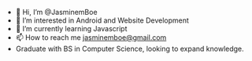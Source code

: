- 👋 Hi, I’m @JasminemBoe
- 👀 I’m interested in Android and Website Development 
- 🌱 I’m currently learning Javascript
- 📫 How to reach me jasminemboe@gmail.com
- Graduate with BS in Computer Science, looking to expand knowledge.

<!---
JasminemBoe/JasminemBoe is a ✨ special ✨ repository because its `README.md` (this file) appears on your GitHub profile.
You can click the Preview link to take a look at your changes.
--->
